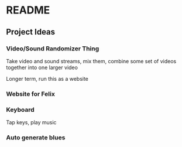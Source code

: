 # README

## Project Ideas

### Video/Sound Randomizer Thing
Take video and sound streams, mix them, combine some set of videos together into one larger video

Longer term, run this as a website

### Website for Felix

### Keyboard
Tap keys, play music

### Auto generate blues
